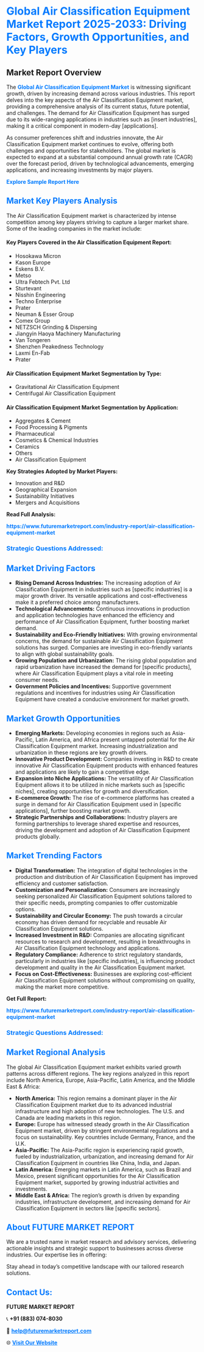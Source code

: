 <h1 style="color: #007BFF;">Global Air Classification Equipment Market Report 2025-2033: Driving Factors, Growth Opportunities, and Key Players</h1>

<section id="overview">
<h2>Market Report Overview</h2>
<p>The <a href="https://www.futuremarketreport.com/industry-report/air-classification-equipment-market" style="color: #007BFF; text-decoration: none;"><strong>Global Air Classification Equipment Market</strong></a> is witnessing significant growth, driven by increasing demand across various industries. This report delves into the key aspects of the Air Classification Equipment market, providing a comprehensive analysis of its current status, future potential, and challenges. The demand for Air Classification Equipment has surged due to its wide-ranging applications in industries such as [insert industries], making it a critical component in modern-day [applications].</p>
<p>As consumer preferences shift and industries innovate, the Air Classification Equipment market continues to evolve, offering both challenges and opportunities for stakeholders. The global market is expected to expand at a substantial compound annual growth rate (CAGR) over the forecast period, driven by technological advancements, emerging applications, and increasing investments by major players.</p>
</section>

<section id="overview">
<p><a href="https://www.futuremarketreport.com/request-sample/reportId=111983" style="color: #007BFF; text-decoration: none;"><strong>Explore Sample Report Here</strong></a></p>
</section>

<section id="key-players">
<h2 style="color: #007BFF;">Market Key Players Analysis</h2>
<p>The Air Classification Equipment market is characterized by intense competition among key players striving to capture a larger market share. Some of the leading companies in the market include:</p>
<h4>Key Players Covered in the Air Classification Equipment Report:</h4>
<ul><li>Hosokawa Micron</li><li>Kason Europe</li><li>Eskens B.V.</li><li>Metso</li><li>Ultra Febtech Pvt. Ltd</li><li>Sturtevant</li><li>Nisshin Engineering</li><li>Techno Enterprise</li><li>Prater</li><li>Neuman &amp; Esser Group</li><li>Comex Group</li><li>NETZSCH Grinding &amp; Dispersing</li><li>Jiangyin Haoya Machinery Manufacturing</li><li>Van Tongeren</li><li>Shenzhen Peakedness Technology</li><li>Laxmi En-Fab</li><li>Prater</li></ul>
<h4>Air Classification Equipment Market Segmentation by Type:</h4>
<ul><li>Gravitational Air Classification Equipment</li><li>Centrifugal Air Classification Equipment</li></ul>

<h4>Air Classification Equipment Market Segmentation by Application:</h4>
<ul><li>Aggregates &amp; Cement</li><li>Food Processing &amp; Pigments</li><li>Pharmaceutical</li><li>Cosmetics &amp; Chemical Industries</li><li>Ceramics</li><li>Others</li><li>Air Classification Equipment</li></ul>
<p><strong>Key Strategies Adopted by Market Players:</strong></p>
<ul>
<li>Innovation and R&D</li>
<li>Geographical Expansion</li>
<li>Sustainability Initiatives</li>
<li>Mergers and Acquisitions</li>
</ul>
</section>

<section>
<p><strong>Read Full Analysis: </strong></p><a href="https://www.futuremarketreport.com/industry-report/air-classification-equipment-market" style="color: #007BFF; text-decoration: none;"><strong>https://www.futuremarketreport.com/industry-report/air-classification-equipment-market</strong></a>
<h3 style="color: #007BFF;">Strategic Questions Addressed:</h3>
</section>

<section id="driving-factors">
<h2 style="color: #007BFF;">Market Driving Factors</h2>
<ul>
<li><strong>Rising Demand Across Industries:</strong> The increasing adoption of Air Classification Equipment in industries such as [specific industries] is a major growth driver. Its versatile applications and cost-effectiveness make it a preferred choice among manufacturers.</li>
<li><strong>Technological Advancements:</strong> Continuous innovations in production and application technologies have enhanced the efficiency and performance of Air Classification Equipment, further boosting market demand.</li>
<li><strong>Sustainability and Eco-Friendly Initiatives:</strong> With growing environmental concerns, the demand for sustainable Air Classification Equipment solutions has surged. Companies are investing in eco-friendly variants to align with global sustainability goals.</li>
<li><strong>Growing Population and Urbanization:</strong> The rising global population and rapid urbanization have increased the demand for [specific products], where Air Classification Equipment plays a vital role in meeting consumer needs.</li>
<li><strong>Government Policies and Incentives:</strong> Supportive government regulations and incentives for industries using Air Classification Equipment have created a conducive environment for market growth.</li>
</ul>
</section>

<section id="growth-opportunities">
<h2 style="color: #007BFF;">Market Growth Opportunities</h2>
<ul>
<li><strong>Emerging Markets:</strong> Developing economies in regions such as Asia-Pacific, Latin America, and Africa present untapped potential for the Air Classification Equipment market. Increasing industrialization and urbanization in these regions are key growth drivers.</li>
<li><strong>Innovative Product Development:</strong> Companies investing in R&D to create innovative Air Classification Equipment products with enhanced features and applications are likely to gain a competitive edge.</li>
<li><strong>Expansion into Niche Applications:</strong> The versatility of Air Classification Equipment allows it to be utilized in niche markets such as [specific niches], creating opportunities for growth and diversification.</li>
<li><strong>E-commerce Growth:</strong> The rise of e-commerce platforms has created a surge in demand for Air Classification Equipment used in [specific applications], further boosting market growth.</li>
<li><strong>Strategic Partnerships and Collaborations:</strong> Industry players are forming partnerships to leverage shared expertise and resources, driving the development and adoption of Air Classification Equipment products globally.</li>
</ul>
</section>

<section id="trending-factors">
<h2 style="color: #007BFF;">Market Trending Factors</h2>
<ul>
<li><strong>Digital Transformation:</strong> The integration of digital technologies in the production and distribution of Air Classification Equipment has improved efficiency and customer satisfaction.</li>
<li><strong>Customization and Personalization:</strong> Consumers are increasingly seeking personalized Air Classification Equipment solutions tailored to their specific needs, prompting companies to offer customizable options.</li>
<li><strong>Sustainability and Circular Economy:</strong> The push towards a circular economy has driven demand for recyclable and reusable Air Classification Equipment solutions.</li>
<li><strong>Increased Investment in R&D:</strong> Companies are allocating significant resources to research and development, resulting in breakthroughs in Air Classification Equipment technology and applications.</li>
<li><strong>Regulatory Compliance:</strong> Adherence to strict regulatory standards, particularly in industries like [specific industries], is influencing product development and quality in the Air Classification Equipment market.</li>
<li><strong>Focus on Cost-Effectiveness:</strong> Businesses are exploring cost-efficient Air Classification Equipment solutions without compromising on quality, making the market more competitive.</li>
</ul>
</section>

<section>
<p><strong>Get Full Report: </strong></p><a href="https://www.futuremarketreport.com/industry-report/air-classification-equipment-market" style="color: #007BFF; text-decoration: none;"><strong>https://www.futuremarketreport.com/industry-report/air-classification-equipment-market</strong></a>
<h3 style="color: #007BFF;">Strategic Questions Addressed:</h3>
</section>


<section id="regional-analysis">
<h2 style="color: #007BFF;">Market Regional Analysis</h2>
<p>The global Air Classification Equipment market exhibits varied growth patterns across different regions. The key regions analyzed in this report include North America, Europe, Asia-Pacific, Latin America, and the Middle East & Africa:</p>
<ul>
<li><strong>North America:</strong> This region remains a dominant player in the Air Classification Equipment market due to its advanced industrial infrastructure and high adoption of new technologies. The U.S. and Canada are leading markets in this region.</li>
<li><strong>Europe:</strong> Europe has witnessed steady growth in the Air Classification Equipment market, driven by stringent environmental regulations and a focus on sustainability. Key countries include Germany, France, and the U.K.</li>
<li><strong>Asia-Pacific:</strong> The Asia-Pacific region is experiencing rapid growth, fueled by industrialization, urbanization, and increasing demand for Air Classification Equipment in countries like China, India, and Japan.</li>
<li><strong>Latin America:</strong> Emerging markets in Latin America, such as Brazil and Mexico, present significant opportunities for the Air Classification Equipment market, supported by growing industrial activities and investments.</li>
<li><strong>Middle East & Africa:</strong> The region’s growth is driven by expanding industries, infrastructure development, and increasing demand for Air Classification Equipment in sectors like [specific sectors].</li>
</ul>
</section>

<footer>
<h2 style="color: #007BFF;">About FUTURE MARKET REPORT</h2>
<p>We are a trusted name in market research and advisory services, delivering actionable insights and strategic support to businesses across diverse industries. Our expertise lies in offering:</p>

<p>Stay ahead in today’s competitive landscape with our tailored research solutions.</p>

<h2 style="color: #007BFF;">Contact Us:</h2>
<p><strong>FUTURE MARKET REPORT</strong></p>
<p>📞 <strong>+91 (883) 074-8030</strong></p>
<p>📧 <strong><a href="mailto:help@futuremarketreport.com" style="color: #007BFF;">help@futuremarketreport.com</a></strong></p>
<p>🌐 <strong><a href="https://www.futuremarketreport.com/" style="color: #007BFF;">Visit Our Website</a></strong></p>
</footer>